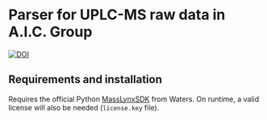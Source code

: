 # Parser for UPLC-MS raw data in A.I.C. Group
[![DOI](https://zenodo.org/badge/DOI/10.5281/zenodo.11174536.svg)](https://doi.org/10.5281/zenodo.11174536)
## Requirements and installation

Requires the official Python [MassLynxSDK](https://microapps.on-demand.waters.com/home/downloads/masslynx-sdk) from Waters. On runtime, a valid license will also be needed (`license.key` file).
